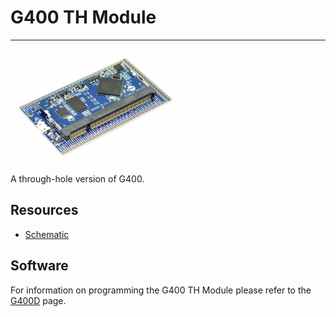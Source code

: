 # G400 TH Module
---
![G400 TH board](images/g400th.jpg)

A through-hole version of G400.

## Resources

* [Schematic](http://files.ghielectronics.com/downloads/Schematics/Systems/G400%20TH%20Rev%201.0%20Schematic.pdf)

## Software

For information on programming the G400 TH Module please refer to the [G400D](../ucm/g400d.md) page.